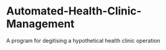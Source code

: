# Automated-Health-Clinic-Management

A program for degitising a hypothetical health clinic operation
